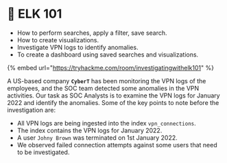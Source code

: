 # 👊 ELK 101

* How to perform searches, apply a filter, save search.
* How to create visualizations.
* Investigate VPN logs to identify anomalies.
* To create a dashboard using saved searches and visualizations.



{% embed url="https://tryhackme.com/room/investigatingwithelk101" %}

A US-based company **`CyberT`** has been monitoring the VPN logs of the employees, and the SOC team detected some anomalies in the VPN activities. Our task as SOC Analysts is to examine the VPN logs for January 2022 and identify the anomalies. Some of the key points to note before the investigation are:

* All VPN logs are being ingested into the index `vpn_connections`.
* The index contains the VPN logs for January 2022.
* A user `Johny Brown` was terminated on 1st January 2022.
* We observed failed connection attempts against some users that need to be investigated.

